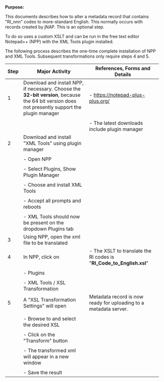 **Purpose:**



This documents describes how to alter a metadata record that contains "RI_nnn" codes to more-standard English. This normally occurs with records created by jNAP. This is an optional step.



To do so uses a custom XSLT and can be run in the free text editor Notepad++ (NPP) with the XML Tools plugin installed.



The following process describes the one-time complete installation of NPP and XML Tools. Subsequent transformations only require steps 4 and 5.



| **Step** | **Major Activity** | **References, Forms and Details** |
| -------- | ------------------ | --------------------------------- |
| 1 | Download and install NPP, if necessary. Choose the **32-bit version**, because the 64 bit version does not presently support the plugin manager | - <https://notepad-plus-plus.org/> |
|  |  |  |
|  |  | - The latest downloads include plugin manager |
| 2 | Download and install "XML Tools" using plugin manager |  |
|  |  |  |
|  | - Open NPP |  |
|  |  |  |
|  | - Select Plugins, Show Plugin Manager |  |
|  |  |  |
|  | - Choose and install XML Tools |  |
|  |  |  |
|  | - Accept all prompts and reboots |  |
|  |  |  |
|  | - XML Tools should now be present on the dropdown Plugins tab |  |
| 3 | Using NPP, open the xml file to be translated |  |
| 4 | In NPP, click on | - The XSLT to translate the RI codes is "**RI_Code_to_English.xsl**" |
|  |  |  |
|  | - Plugins |  |
|  |  |  |
|  | - XML Tools / XSL Transformation |  |
| 5 | A "XSL Transformation Settings" will open | Metadata record is now ready for uploading to a metadata server. |
|  |  |  |
|  | - Browse to and select the desired XSL |  |
|  |  |  |
|  | - Click on the "Transform" button |  |
|  |  |  |
|  | - The transformed xml will appear in a new window |  |
|  |  |  |
|  | - Save the result |  |

